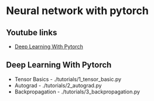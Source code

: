 # Neural network with pytorch

## Youtube links
- [Deep Learning With Pytorch](https://www.youtube.com/watch?v=c36lUUr864M&t=116s)

## Deep Learning With Pytorch

- Tensor Basics - ./tutorials/1_tensor_basic.py
- Autograd - ./tutorials/2_autograd.py
- Backpropagation - ./tutorials/3_backpropagation.py